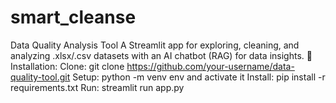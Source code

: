 # smart_cleanse
Data Quality Analysis Tool A Streamlit app for exploring, cleaning, and analyzing .xlsx/.csv datasets with an AI chatbot (RAG) for data insights.  🔧 Installation:  Clone: git clone https://github.com/your-username/data-quality-tool.git Setup: python -m venv env and activate it Install: pip install -r requirements.txt Run: streamlit run app.py

